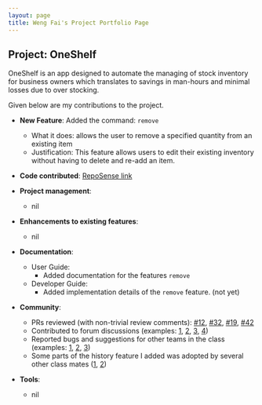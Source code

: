 ```yaml
---
layout: page
title: Weng Fai's Project Portfolio Page
---
```


## Project: OneShelf

OneShelf is an app designed to automate the managing of stock inventory for business owners which translates to savings in man-hours and minimal losses due to over stocking.

Given below are my contributions to the project.

* **New Feature**: Added the command: `remove`
  * What it does: allows the user to remove a specified quantity from an existing item
  * Justification: This feature allows users to edit their existing inventory without having to delete and re-add an item.

* **Code contributed**: [RepoSense link](https://nus-cs2103-ay2021s1.github.io/tp-dashboard/#breakdown=true&search=t12&sort=groupTitle&sortWithin=title&since=2020-08-14&timeframe=commit&mergegroup=&groupSelect=groupByRepos&checkedFileTypes=docs~functional-code~test-code~other&tabOpen=true&tabType=authorship&zFR=false&tabAuthor=wengfaing&tabRepo=AY2021S1-CS2103T-T12-1%2Ftp%5Bmaster%5D&authorshipIsMergeGroup=false&authorshipFileTypes=)

* **Project management**:
  * nil

* **Enhancements to existing features**:
  * nil

* **Documentation**:
  * User Guide:
    * Added documentation for the features `remove`
  * Developer Guide:
    * Added implementation details of the `remove` feature. (not yet)

* **Community**:
  * PRs reviewed (with non-trivial review comments): [\#12](), [\#32](), [\#19](), [\#42]()
  * Contributed to forum discussions (examples: [1](), [2](), [3](), [4]())
  * Reported bugs and suggestions for other teams in the class (examples: [1](), [2](), [3]())
  * Some parts of the history feature I added was adopted by several other class mates ([1](), [2]())

* **Tools**:
  * nil
